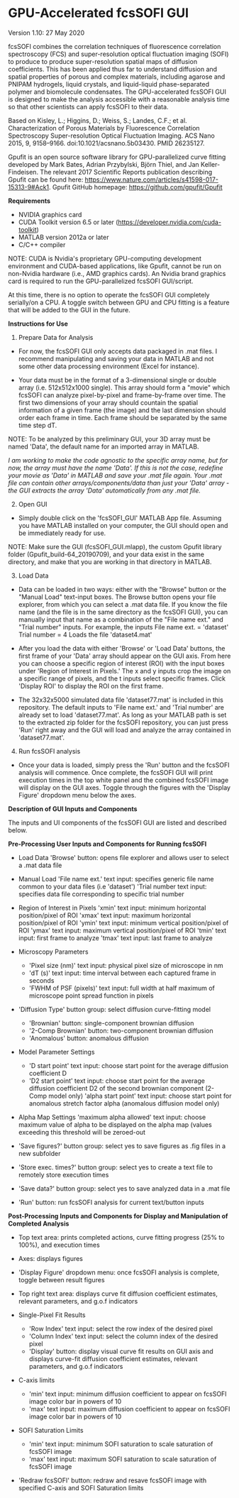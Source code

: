# GPU-Accelerated fcsSOFI GUI

Version 1.10: 27 May 2020

fcsSOFI combines the correlation techniques of fluorescence correlation spectroscopy (FCS) and super-resolution optical fluctuation imaging (SOFI) to produce to produce super-resolution spatial maps of diffusion coefficients. This has been applied thus far to understand diffusion and spatial properties of porous and complex materials, including agarose and PNIPAM hydrogels, liquid crystals, and liquid-liquid phase-separated polymer and biomolecule condensates. The GPU-accelerated fcsSOFI GUI is designed to make the analysis accessible with a reasonable analysis time so that other scientists can apply fcsSOFI to their data.

Based on Kisley, L.; Higgins, D.; Weiss, S.; Landes, C.F.; et al. Characterization of Porous Materials by Fluorescence Correlation Spectroscopy Super-resolution Optical Fluctuation Imaging. ACS Nano 2015, 9, 9158–9166. doi:10.1021/acsnano.5b03430. PMID 26235127.

Gpufit is an open source software library for GPU-parallelized curve fitting developed by Mark Bates, Adrian Przybylski, Björn Thiel, and Jan Keller-Findeisen. The relevant 2017 Scientific Reports publication describing Gpufit can be found here: https://www.nature.com/articles/s41598-017-15313-9#Ack1. Gpufit GitHub homepage: https://github.com/gpufit/Gpufit

**Requirements**

* NVIDIA graphics card
* CUDA Toolkit version 6.5 or later (https://developer.nvidia.com/cuda-toolkit)
* MATLAB version 2012a or later
* C/C++ compiler

NOTE: CUDA is Nvidia's proprietary GPU-computing development environment and CUDA-based applications, like Gpufit, cannot be run on non-Nvidia hardware (i.e., AMD graphics cards). An Nvidia brand graphics card is required to run the GPU-parallelized fcsSOFI GUI/script. 

At this time, there is no option to operate the fcsSOFI GUI completely serially/on a CPU. A toggle switch between GPU and CPU fitting is a feature that will be added to the GUI in the future. 

**Instructions for Use**

1) Prepare Data for Analysis

* For now, the fcsSOFI GUI only accepts data packaged in .mat files. I recommend manipulating and saving your data
in MATLAB and not some other data processing environment (Excel for instance). 

* Your data must be in the format of a 3-dimensional single or double array (i.e. 512x512x1000 single). This array
should form a "movie" which fcsSOFI can analyze pixel-by-pixel and frame-by-frame over time.
The first two dimensions of your array should countain the spatial information of a given frame (the image)
and the last dimension should order each frame in time. Each frame should be separated by the same time step dT.

NOTE: To be analyzed by this preliminary GUI, your 3D array must be named 'Data', the default name for an imported array in MATLAB.

*I am working to make the code agnostic to the specific array name, but for now, the array must have the name
'Data'. If this is not the case, redefine your movie as 'Data' in MATLAB and save your .mat file again. Your
.mat file can contain other arrays/components/data than just your 'Data' array - the GUI extracts the array 'Data' automatically from any .mat file.*

2) Open GUI

* Simply double click on the 'fcsSOFI_GUI' MATLAB App file. Assuming you have MATLAB 
installed on your computer, the GUI should open and be immediately ready for use.

NOTE: Make sure the GUI (fcsSOFI_GUI.mlapp), the custom Gpufit library folder (Gpufit_build-64_20190709), and your 
data exist in the same directory, and make that you are working in that directory in MATLAB.

3) Load Data 

* Data can be loaded in two ways: either with the "Browse" button or the "Manual Load" text-input boxes.
The Browse button opens your file explorer, from which you can select a .mat data file. If you know the 
file name (and the file is in the same directory as the fcsSOFI GUI), you can manually input that 
name as a combination of the "File name ext." and "Trial number" inputs. 
For example, the inputs
	File name ext. = 'dataset'
	Trial number = 4
Loads the file
	'dataset4.mat'

* After you load the data with either 'Browse' or 'Load Data' buttons, the first frame of your 'Data' array 
should appear on the GUI axis. From here you can choose a specific region of interest (ROI) with the input boxes
under 'Region of Interest in Pixels.' The x and y inputs crop the image on a specific range of pixels, and 
the t inputs select specific frames. Click 'Display ROI' to display the ROI on the first frame.

* The 32x32x5000 simulated data file 'dataset77.mat' is included in this repository. The default inputs to
'File name ext.' and 'Trial number' are already set to load 'dataset77.mat'. As long as your MATLAB path is 
set to the extracted zip folder for the fcsSOFI repository, you can just press 'Run' right away and the GUI will load and analyze the array
contained in 'dataset77.mat'.

4) Run fcsSOFI analysis

* Once your data is loaded, simply press the 'Run' button and the fcsSOFI analysis will commence. Once complete, the
fcsSOFI GUI will print execution times in the top white panel and the combined fcsSOFI image will display on the
GUI axes. Toggle through the figures with the 'Display Figure' dropdown menu below the axes.

**Description of GUI Inputs and Components**

The inputs and UI components of the fcsSOFI GUI are listed and described below.

**Pre-Processing User Inputs and Components for Running fcsSOFI**

* Load Data
'Browse' button: opens file explorer and allows user to select a .mat data file

* Manual Load
'File name ext.' text input: specifies generic file name common to your data files (i.e 'dataset')
'Trial number text input: specifies data file corresponding to specific trial number

* Region of Interest in Pixels
'xmin' text input: minimum horizontal position/pixel of ROI
'xmax' text input: maximum horizontal position/pixel of ROI
'ymin' text input: minimum vertical position/pixel of ROI
'ymax' text input: maximum vertical position/pixel of ROI
'tmin' text input: first frame to analyze
'tmax' text input: last frame to analyze

* Microscopy Parameters
	* 'Pixel size (nm)' text input: physical pixel size of microscope in nm
	* 'dT (s)' text input: time interval between each captured frame in seconds
	* 'FWHM of PSF (pixels)' text input: full width at half maximum of microscope point spread function in pixels

* 'Diffusion Type' button group: select diffusion curve-fitting model
	* 'Brownian' button: single-component brownian diffusion
	* '2-Comp Brownian' button: two-component brownian diffusion
	* 'Anomalous' button: anomalous diffusion 

* Model Parameter Settings
	* 'D start point' text input: choose start point for the average diffusion coefficient D 
	* 'D2 start point' text input: choose start point for the average diffusion coefficient D2 of the second brownian component (2-Comp model only)
	'alpha start point' text input: choose start point for anomalous stretch factor alpha (anomalous diffusion model only)

* Alpha Map Settings
	'maximum alpha allowed' text input: choose maximum value of alpha to be displayed on the alpha map (values exceeding this threshold will be zeroed-out

* 'Save figures?' button group: select yes to save figures as .fig files in a new subfolder

* 'Store exec. times?' button group: select yes to create a text file to remotely store execution times

* 'Save data?' button group: select yes to save analyzed data in a .mat file

* 'Run' button: run fcsSOFI analysis for current text/button inputs

**Post-Processing Inputs and Components for Display and Manipulation of Completed Analysis**

* Top text area: prints completed actions, curve fitting progress (25% to 100%), and execution times

* Axes: displays figures

* 'Display Figure' dropdown menu: once fcsSOFI analysis is complete, toggle between result figures

* Top right text area: displays curve fit diffusion coefficient estimates, relevant parameters, and g.o.f indicators

* Single-Pixel Fit Results
	* 'Row Index' text input: select the row index of the desired pixel
	* 'Column Index' text input: select the column index of the desired pixel
	* 'Display' button: display visual curve fit results on GUI axis and displays curve-fit diffusion coefficient estimates, relevant parameters, and g.o.f indicators

* C-axis limits
	* 'min' text input: minimum diffusion coefficient to appear on fcsSOFI image color bar in powers of 10
	* 'max' text input: maximum diffusion coefficient to appear on fcsSOFI image color bar in powers of 10

* SOFI Saturation Limits
	* 'min' text input: minimum SOFI saturation to scale saturation of fcsSOFI image
	* 'max' text input: maximum SOFI saturation to scale saturation of fcsSOFI image

* 'Redraw fcsSOFI' button: redraw and resave fcsSOFI image with specified C-axis and SOFI Saturation limits

